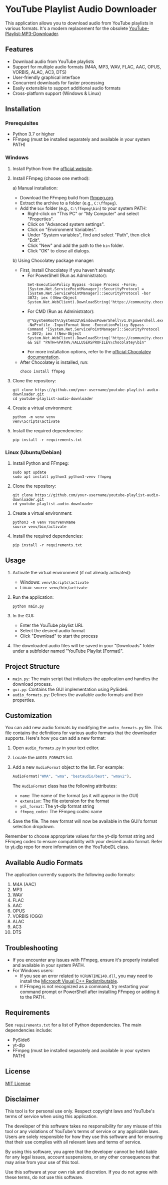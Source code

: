 # YouTube Playlist Audio Downloader

This application allows you to download audio from YouTube playlists in various formats. It's a modern replacement for the obsolete [YouTube-Playlist-MP3-Downloader](https://github.com/fm-frga/YouTube-Playlist-MP3-Downloader).

## Features

- Download audio from YouTube playlists
- Support for multiple audio formats (M4A, MP3, WAV, FLAC, AAC, OPUS, VORBIS, ALAC, AC3, DTS)
- User-friendly graphical interface
- Concurrent downloads for faster processing
- Easily extensible to support additional audio formats
- Cross-platform support (Windows & Linux)

## Installation

### Prerequisites

- Python 3.7 or higher
- FFmpeg (must be installed separately and available in your system PATH)

### Windows

1. Install Python from the [official website](https://www.python.org/downloads/windows/).

2. Install FFmpeg (choose one method):

   a) Manual installation:
   - Download the FFmpeg build from [ffmpeg.org](https://www.ffmpeg.org/download.html#build-windows).
   - Extract the archive to a folder (e.g., `C:\ffmpeg`).
   - Add the `bin` folder (e.g., `C:\ffmpeg\bin`) to your system PATH:
     - Right-click on "This PC" or "My Computer" and select "Properties".
     - Click on "Advanced system settings".
     - Click on "Environment Variables".
     - Under "System variables", find and select "Path", then click "Edit".
     - Click "New" and add the path to the `bin` folder.
     - Click "OK" to close all dialogs.

   b) Using Chocolatey package manager:
   - First, install Chocolatey if you haven't already:
     - For PowerShell (Run as Administrator):
       ```
       Set-ExecutionPolicy Bypass -Scope Process -Force; [System.Net.ServicePointManager]::SecurityProtocol = [System.Net.ServicePointManager]::SecurityProtocol -bor 3072; iex ((New-Object System.Net.WebClient).DownloadString('https://community.chocolatey.org/install.ps1'))
       ```
     - For CMD (Run as Administrator):
       ```
       @"%SystemRoot%\System32\WindowsPowerShell\v1.0\powershell.exe" -NoProfile -InputFormat None -ExecutionPolicy Bypass -Command "[System.Net.ServicePointManager]::SecurityProtocol = 3072; iex ((New-Object System.Net.WebClient).DownloadString('https://community.chocolatey.org/install.ps1'))" && SET "PATH=%PATH%;%ALLUSERSPROFILE%\chocolatey\bin"
       ```
     - For more installation options, refer to the [official Chocolatey documentation](https://docs.chocolatey.org/en-us/choco/setup/#more-install-options).
   - After Chocolatey is installed, run:
     ```
     choco install ffmpeg
     ```

3. Clone the repository:
   ```
   git clone https://github.com/your-username/youtube-playlist-audio-downloader.git
   cd youtube-playlist-audio-downloader
   ```

4. Create a virtual environment:
   ```
   python -m venv venv
   venv\Scripts\activate
   ```

5. Install the required dependencies:
   ```
   pip install -r requirements.txt
   ```

### Linux (Ubuntu/Debian)

1. Install Python and FFmpeg:
   ```
   sudo apt update
   sudo apt install python3 python3-venv ffmpeg
   ```

2. Clone the repository:
   ```
   git clone https://github.com/your-username/youtube-playlist-audio-downloader.git
   cd youtube-playlist-audio-downloader
   ```

3. Create a virtual environment:
   ```
   python3 -m venv YourVenvName
   source venv/bin/activate
   ```

4. Install the required dependencies:
   ```
   pip install -r requirements.txt
   ```

## Usage

1. Activate the virtual environment (if not already activated):
   - Windows: `venv\Scripts\activate`
   - Linux: `source venv/bin/activate`

2. Run the application:
   ```
   python main.py
   ```

3. In the GUI:
   - Enter the YouTube playlist URL
   - Select the desired audio format
   - Click "Download" to start the process

4. The downloaded audio files will be saved in your "Downloads" folder under a subfolder named "YouTube Playlist [Format]".

## Project Structure

- `main.py`: The main script that initializes the application and handles the download process.
- `gui.py`: Contains the GUI implementation using PySide6.
- `audio_formats.py`: Defines the available audio formats and their properties.

## Customization

You can add new audio formats by modifying the `audio_formats.py` file. This file contains the definitions for various audio formats that the downloader supports. Here's how you can add a new format:

1. Open `audio_formats.py` in your text editor.
2. Locate the `AUDIO_FORMATS` list.
3. Add a new `AudioFormat` object to the list. For example:
   ```python
   AudioFormat("WMA", "wma", "bestaudio/best", "wmav2"),
   ```
   The `AudioFormat` class has the following attributes:
   - `name`: The name of the format (as it will appear in the GUI)
   - `extension`: The file extension for the format
   - `ydl_format`: The yt-dlp format string
   - `ffmpeg_codec`: The FFmpeg codec name

4. Save the file. The new format will now be available in the GUI's format selection dropdown.

Remember to choose appropriate values for the yt-dlp format string and FFmpeg codec to ensure compatibility with your desired audio format. Refer to [yt-dlp](https://github.com/yt-dlp/yt-dlp) repo for more information on the YouTubeDL class.

## Available Audio Formats

The application currently supports the following audio formats:

1. M4A (AAC)
2. MP3
3. WAV
4. FLAC
5. AAC
6. OPUS
7. VORBIS (OGG)
8. ALAC
9. AC3
10. DTS

## Troubleshooting

- If you encounter any issues with FFmpeg, ensure it's properly installed and available in your system PATH.
- For Windows users:
  - If you see an error related to `VCRUNTIME140.dll`, you may need to install the [Microsoft Visual C++ Redistributable](https://support.microsoft.com/en-us/help/2977003/the-latest-supported-visual-c-downloads).
  - If FFmpeg is not recognized as a command, try restarting your command prompt or PowerShell after installing FFmpeg or adding it to the PATH.

## Requirements

See `requirements.txt` for a list of Python dependencies. The main dependencies include:

- PySide6
- yt-dlp
- FFmpeg (must be installed separately and available in your system PATH)



## License

[MIT License](LICENSE)

## Disclaimer

This tool is for personal use only. Respect copyright laws and YouTube's terms of service when using this application.

The developer of this software takes no responsibility for any misuse of this tool or any violations of YouTube's terms of service or any applicable laws. Users are solely responsible for how they use this software and for ensuring that their use complies with all relevant laws and terms of service.

By using this software, you agree that the developer cannot be held liable for any legal issues, account suspensions, or any other consequences that may arise from your use of this tool.

Use this software at your own risk and discretion. If you do not agree with these terms, do not use this software.
